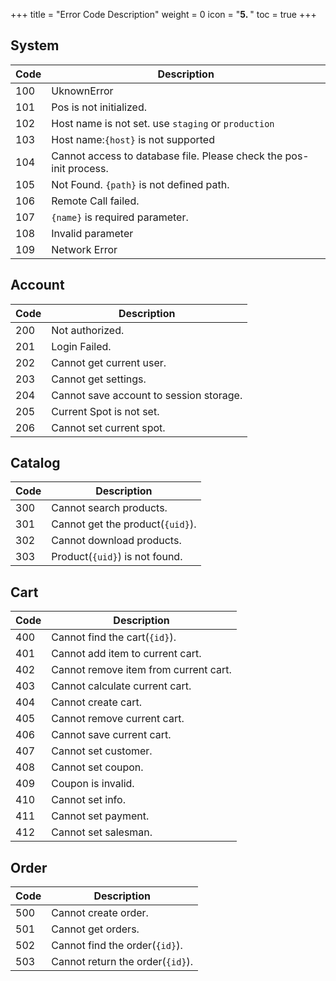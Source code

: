 +++
title = "Error Code Description"
weight = 0
icon = "<b>5. </b>"
toc = true
+++


## System

|Code|Description|
|---|---|
|100|UknownError|
|101|Pos is not initialized.|
|102|Host name is not set. use `staging` or `production`|
|103|Host name:`{host}` is not supported|
|104|Cannot access to database file. Please check the pos-init process.|
|105|Not Found. `{path}` is not defined path.|
|106|Remote Call failed.|
|107|`{name}` is required parameter.|
|108|Invalid parameter|
|109|Network Error|

## Account

|Code|Description|
|---|---|
|200|Not authorized.|
|201|Login Failed.|
|202|Cannot get current user.|
|203|Cannot get settings.|
|204|Cannot save account to session storage.|
|205|Current Spot is not set.|
|206|Cannot set current spot.|

## Catalog

|Code|Description|
|---|---|
|300|Cannot search products.|
|301|Cannot get the product(`{uid}`).|
|302|Cannot download products.|
|303|Product(`{uid}`) is not found.|

## Cart

|Code|Description|
|---|---|
|400|Cannot find the cart(`{id}`).|
|401|Cannot add item to current cart.|
|402|Cannot remove item from current cart.|
|403|Cannot calculate current cart.|
|404|Cannot create cart.|
|405|Cannot remove current cart.|
|406|Cannot save current cart.|
|407|Cannot set customer.|
|408|Cannot set coupon.|
|409|Coupon is invalid.|
|410|Cannot set info.|
|411|Cannot set payment.|
|412|Cannot set salesman.|

## Order

|Code|Description|
|---|---|
|500|Cannot create order.|
|501|Cannot get orders.|
|502|Cannot find the order(`{id}`).|
|503|Cannot return the order(`{id}`).|
